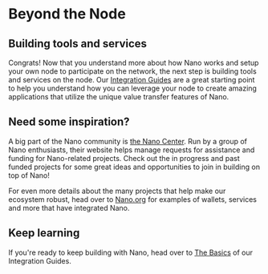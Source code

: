 # Beyond the Node

## Building tools and services

Congrats! Now that you understand more about how Nano works and setup your own node to participate on the network, the next step is building tools and services on the node. Our [Integration Guides](/integration-guides/the-basics/) are a great starting point to help you understand how you can leverage your node to create amazing applications that utilize the unique value transfer features of Nano.

## Need some inspiration?

A big part of the Nano community is [the Nano Center](https://nanocenter.org/). Run by a group of Nano enthusiasts, their website helps manage requests for assistance and funding for Nano-related projects. Check out the in progress and past funded projects for some great ideas and opportunities to join in building on top of Nano!

For even more details about the many projects that help make our ecosystem robust, head over to [Nano.org](https://nano.org) for examples of wallets, services and more that have integrated Nano.

## Keep learning

If you're ready to keep building with Nano, head over to [The Basics](/integration-guides/the-basics/) of our Integration Guides.
